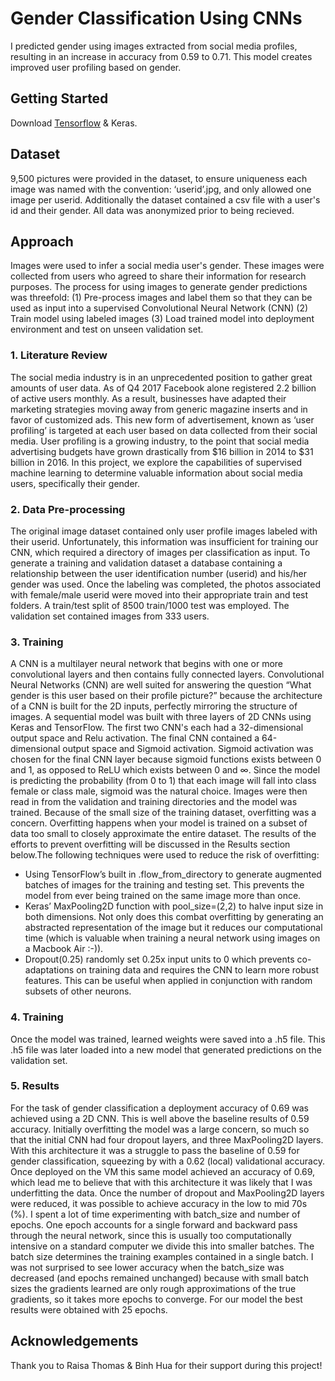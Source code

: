 # Gender Classification Using CNNs

I predicted gender using images extracted from social media profiles, resulting in an increase in accuracy from 0.59 to 0.71. This model creates improved user profiling based on gender. 

## Getting Started

Download [Tensorflow](https://www.tensorflow.org/) & Keras.

## Dataset
9,500 pictures were provided in the dataset, to ensure uniqueness each image was named with the convention: ‘userid’.jpg, and only allowed one image per userid. Additionally the dataset contained a csv file with a user's id and their gender. All data was anonymized prior to being recieved.

## Approach
Images were used to infer a social media user's gender. These images were collected from users who agreed to share their information for research purposes. The process for using images to generate gender predictions was threefold: (1) Pre-process images and label them so that they can be used as input into a supervised Convolutional Neural Network (CNN) (2) Train model using labeled images (3) Load trained model into deployment environment and test on unseen validation set.

### 1. Literature Review
The social media industry is in an unprecedented position to gather great amounts of user data. As of Q4 2017 Facebook alone registered 2.2 billion of active users monthly. As a result, businesses have adapted their marketing strategies moving away from generic magazine inserts and in favor of customized ads. This new form of advertisement, known as ‘user profiling’  is  targeted at each user based on data collected from their social media. User profiling is a growing industry, to the point that social media advertising budgets have grown drastically from $16 billion in 2014 to $31 billion in 2016. 
In this project, we explore the capabilities of supervised machine learning to determine valuable information about social media users, specifically their gender. 

### 2. Data Pre-processing
The original image dataset contained only user profile images labeled with their userid. Unfortunately, this information was insufficient for training our CNN, which required a directory of images per classification as input. To generate a training and validation dataset a database containing a relationship between the user identification number (userid) and his/her gender was used. Once the labeling was completed, the photos associated with female/male userid were moved into their appropriate train and test folders. A train/test split of 8500 train/1000 test was employed. The validation set contained images from 333 users. 

### 3. Training
A CNN is a multilayer neural network that begins with one or more convolutional layers and then contains fully connected layers. Convolutional Neural Networks (CNN) are well suited for answering the question “What gender is this user based on their profile picture?” because the architecture of a CNN is built for the 2D inputs, perfectly mirroring the structure of images. 
A sequential model was built with three layers of 2D CNNs using Keras and TensorFlow. The first two CNN's each had a 32-dimensional output space and Relu activation. The final CNN contained a 64-dimensional output space and Sigmoid activation. Sigmoid activation was chosen for the final CNN layer because sigmoid functions exists between 0 and 1, as opposed to ReLU which exists between 0 and ∞. Since the model is predicting the probability (from 0 to 1) that each image will fall into class female or class male, sigmoid was the natural choice.
Images were then read in from the validation and training directories and the model was trained. 
Because of the small size of the training dataset, overfitting was a concern. Overfitting happens when your model is trained on a subset of data too small to closely approximate the entire dataset. The results of the efforts to prevent overfitting will be discussed in the Results section below.The following techniques were used to reduce the risk of overfitting:
* Using TensorFlow’s built in .flow_from_directory to generate augmented batches of images for the training and testing set. This prevents the model from ever being trained on the same image more than once.
* Keras’ MaxPooling2D function with pool_size=(2,2) to halve input size in both dimensions. Not only does this combat overfitting by generating an abstracted representation of the image but it reduces our computational time (which is valuable when training a neural network using images on a Macbook Air :-)).
* Dropout(0.25) randomly set 0.25x input units to 0 which prevents co-adaptations on training data and requires the CNN to learn more robust features. This can be useful when applied in conjunction with random subsets of other neurons. 

### 4. Training 
Once the model was trained, learned weights were saved into a .h5 file. This .h5 file was later loaded into a new model that generated predictions on the validation set.  

### 5. Results
For the task of gender classification a deployment accuracy of 0.69 was achieved using a 2D CNN. This is well above the baseline results of 0.59 accuracy.
Initially overfitting the model was a large concern, so much so that the initial CNN had four dropout layers, and three MaxPooling2D layers. With this architecture it was a struggle to pass the baseline of 0.59 for gender classification, squeezing by with a 0.62 (local) validational accuracy. Once deployed on the VM this same model achieved an accuracy of 0.69, which lead me to believe that with this architecture it was likely that I was underfitting the data. Once the number of dropout and MaxPooling2D layers were reduced, it was possible to achieve accuracy in the low to mid 70s (%).
I spent a lot of time experimenting with batch_size and number of epochs. One epoch accounts for a single forward and backward pass through the neural network, since this is usually too computationally intensive on a standard computer we divide this into smaller batches. The batch size determines the training examples contained in a single batch. I was not surprised to see lower accuracy when the batch_size was decreased (and epochs remained unchanged) because with small batch sizes the gradients learned are only rough approximations of the true gradients, so it takes more epochs to converge. For our model the best results were obtained with 25 epochs.

## Acknowledgements
Thank you to Raisa Thomas & Binh Hua for their support during this project!
